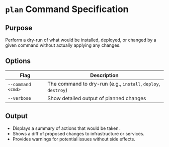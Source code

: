 # `plan` Command Specification

## Purpose

Perform a dry-run of what would be installed, deployed, or changed by a given command without actually applying any changes.

## Options

| Flag | Description |
|------|-------------|
| `--command <cmd>` | The command to dry-run (e.g., `install`, `deploy`, `destroy`) |
| `--verbose` | Show detailed output of planned changes |

## Output

- Displays a summary of actions that would be taken.
- Shows a diff of proposed changes to infrastructure or services.
- Provides warnings for potential issues without side effects.